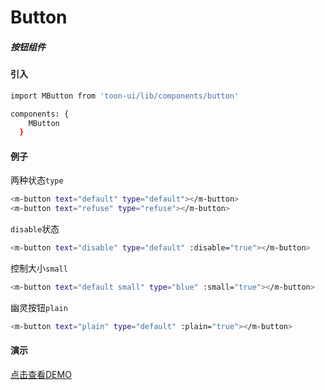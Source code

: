# Button

##### 按钮组件

#### 引入

``` bash
import MButton from 'toon-ui/lib/components/button'

components: {
    MButton
  }

```
#### 例子
两种状态`type`
``` bash
<m-button text="default" type="default"></m-button>
<m-button text="refuse" type="refuse"></m-button>
```

`disable`状态
``` bash
<m-button text="disable" type="default" :disable="true"></m-button>
```

控制大小`small`
``` bash
<m-button text="default small" type="blue" :small="true"></m-button>
```

幽灵按钮`plain`
``` bash
<m-button text="plain" type="default" :plain="true"></m-button>
```


#### 演示
[点击查看DEMO](https://zhoujiqiu.github.io/toon-ui/dist/#!/demo/button)